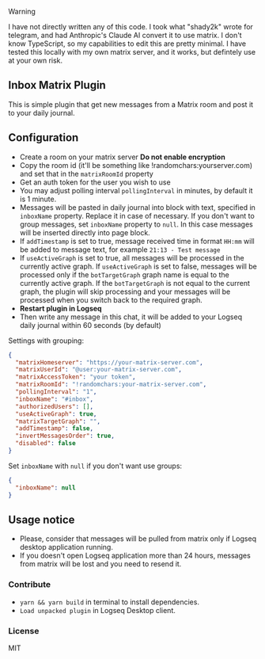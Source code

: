 > [!WARNING]
> I have not directly written any of this code.  I took what "shady2k" wrote for
> telegram, and had Anthropic's Claude AI convert it to use matrix.  I don't know
> TypeScript, so my capabilities to edit this are pretty minimal.  I have tested
> this locally with my own matrix server, and it works, but defintely use at your
> own risk.

## Inbox Matrix Plugin
This is simple plugin that get new messages from a Matrix room and post it to
your daily journal. 

## Configuration
- Create a room on your matrix server **Do not enable encryption**
- Copy the room id (it'll be something like !randomchars:yourserver.com) and set
    that in the `matrixRoomId` property
- Get an auth token for the user you wish to use
- You may adjust polling interval `pollingInterval` in minutes, by default it is
    1 minute.
- Messages will be pasted in daily journal into block with text, specified in `inboxName` property. Replace it in case of necessary. If you don't want to group messages, set `inboxName` property to `null`. In this case messages will be inserted directly into page block.
- If `addTimestamp` is set to true, message received time in format `HH:mm` will be added to message text, for example `21:13 - Test message`
- If `useActiveGraph` is set to true, all messages will be processed in the currently active graph. If `useActiveGraph` is set to false, messages will be processed only if the `botTargetGraph` graph name is equal to the currently active graph. If the `botTargetGraph` is not equal to the current graph, the plugin will skip processing and your messages will be processed when you switch back to the required graph.
- **Restart plugin in Logseq**
- Then write any message in this chat, it will be added to your Logseq daily journal within 60 seconds (by default)

Settings with grouping:
```json
{
  "matrixHomeserver": "https://your-matrix-server.com",
  "matrixUserId": "@user:your-matrix-server.com",
  "matrixAccessToken": "your token",
  "matrixRoomId": "!randomchars:your-matrix-server.com",
  "pollingInterval": "1",
  "inboxName": "#inbox",
  "authorizedUsers": [],
  "useActiveGraph": true,
  "matrixTargetGraph": "",
  "addTimestamp": false,
  "invertMessagesOrder": true,
  "disabled": false
}
```

Set `inboxName` with `null` if you don't want use groups:
```json
{
  "inboxName": null
}
```

## Usage notice
- Please, consider that messages will be pulled from matrix only if Logseq desktop application running.
- If you doesn't open Logseq application more than 24 hours, messages from matrix will be lost and you need to resend it.

### Contribute
- `yarn && yarn build` in terminal to install dependencies.
- `Load unpacked plugin` in Logseq Desktop client.

### License
MIT
